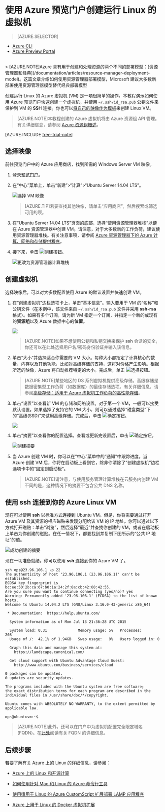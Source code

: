 <properties
	pageTitle="在 Azure 门户中创建运行 Linux 的 Azure 虚拟机 | Azure"
	description="在 Azure 门户中使用 Azure 资源组创建运行 Linux 的 Azure 虚拟机 (VM)。"
	services="virtual-machines"
	documentationCenter=""
	authors="squillace"
	manager="timlt"
	editor="tysonn"
	tags="azure-resource-manager"/>

<tags
	ms.service="virtual-machines-linux"
	ms.date="10/21/2015"
	wacn.date="06/07/2016"/>

# 使用 Azure 预览门户创建运行 Linux 的虚拟机

> [AZURE.SELECTOR]
- [Azure CLI](/documentation/articles/virtual-machines-linux-quick-create-cli)
- [Azure Preview Portal](/documentation/articles/virtual-machines-linux-portal-create)

<br>
> [AZURE.NOTE]Azure 具有用于创建和处理资源的两个不同的部署模型：[资源管理器和经典](/documentation/articles/resource-manager-deployment-model)。这篇文章介绍如何使用资源管理器部署模型，Microsoft 建议大多数新部署使用资源管理器模型替代经典部署模型

创建运行 Linux 的 Azure 虚拟机 (VM) 是一项很简单的操作。本教程演示如何使用 Azure 预览门户快速创建一个虚拟机，并使用 `~/.ssh/id_rsa.pub` 公钥文件来保护到 VM 的 **SSH** 连接。你也可以[将自己的映像作为模板](/documentation/articles/virtual-machines-linux-classic-create-upload-vhd)来创建 Linux VM。

> [AZURE.NOTE]本教程创建的 Azure 虚拟机将由 Azure 资源组 API 管理。有关详细信息，请参阅 [Azure 资源组概述](/documentation/articles/resource-group-overview)。

[AZURE.INCLUDE [free-trial-note](../includes/free-trial-note.md)]

## 选择映像

前往预览门户中的 Azure 应用商店，找到所需的 Windows Server VM 映像。

1. 登录[预览门户](https://portal.azure.cn)。

2. 在“中心”菜单上，单击“新建”>“计算”>“Ubuntu Server 14.04 LTS”。

	![选择 VM 映像](./media/virtual-machines-linux-portal-create/chooseubuntuvm.png)

	> [AZURE.TIP]若要查找其他映像，请单击“应用商店”，然后搜索或筛选可用的项。

3. 在“Ubuntu Server 14.04 LTS”页面的底部，选择“使用资源管理器堆栈”以便在 Azure 资源管理器中创建 VM。请注意，对于大多数新的工作负荷，建议使用资源管理器堆栈。有关注意事项，请参阅 [Azure 资源管理器下的 Azure 计算、网络和存储提供程序](/documentation/articles/virtual-machines-windows-compare-deployment-models)。

4. 接下来，单击 ![创建按钮](./media/virtual-machines-linux-portal-create/createbutton.png)。

	![更改为资源管理器计算堆栈](./media/virtual-machines-linux-portal-create/changetoresourcestack.png)

## 创建虚拟机

选择映像后，可以对大多数配置使用 Azure 的默认设置并快速创建 VM。

1. 在“创建虚拟机”边栏选项卡上，单击“基本信息”。输入要用于 VM 的“名称”和公钥文件（在本例中，该文件来自 `~/.ssh/id_rsa.pub` 文件并采用 **ssh-rsa** 格式）。如果有多个订阅，请为新 VM 指定一个订阅，并指定一个新的或现有的**资源组**以及 Azure 数据中心的**位置**。

	![](./media/virtual-machines-linux-portal-create/step-1-thebasics.png)

	> [AZURE.NOTE]如果不想使用公钥和私钥交换来保护 **ssh** 会话的安全，你还可以在此处选择用户名/密码身份验证并输入该信息。

2. 单击“大小”并选择适合你需要的 VM 大小。每种大小都指定了计算核心的数量、内存以及其他功能，比如对高级存储的支持，这将对价格产生影响。根据所选的映像，Azure 将自动推荐特定的大小。完成后，单击 ![选择按钮](./media/virtual-machines-linux-portal-create/selectbutton-size.png)。

	>[AZURE.NOTE]某些地区的 DS 系列虚拟机提供高级存储。高级存储是数据密集型工作负荷（如数据库）的最佳存储选项。有关详细信息，请参阅[高级存储：适用于 Azure 虚拟机工作负荷的高性能存储](/documentation/articles/storage-premium-storage-preview-portal)。

3. 单击“设置”以查看新 VM 的存储和网络设置。对于第一个 VM，一般可以接受默认设置。如果选择了支持它的 VM 大小，则可以通过选择“磁盘类型”下的“高级(SSD)”来试用高级存储。完成后，单击 ![确定按钮](./media/virtual-machines-linux-portal-create/okbutton.png)。

	![](./media/virtual-machines-linux-portal-create/step-3-settings.png)

6. 单击“摘要”以查看你的配置选择。查看或更新完设置后，单击 ![确定按钮](./media/virtual-machines-linux-portal-create/createbutton.png)。

	![创建摘要](./media/virtual-machines-linux-portal-create/summarybeforecreation.png)

8. 当 Azure 创建 VM 时，你可以在“中心”菜单中的“通知”中跟踪进度。当 Azure 创建 VM 后，你将在启动板上看到它，除非你清除了“创建虚拟机”边栏选项卡中的“固定到启动板”。

	> [AZURE.NOTE]请注意，与使用服务管理计算堆栈在云服务内创建 VM 不同的是，这种情况下的摘要不包含公共 DNS 名称。

## 使用 **ssh** 连接到你的 Azure Linux VM

现在可以使用 **ssh** 以标准方式连接到 Ubuntu VM。但是，你将需要通过打开 Azure VM 及其资源的相应磁贴来发现分配给该 VM 的 IP 地址。你可以通过以下方式打开磁贴：单击“浏览”，然后选择“最近”并查找你创建的 VM，或者在启动板上单击为你创建的磁贴。在任一情况下，都要找到并复制下图所示的“公共 IP 地址”的值。

![成功创建的摘要](./media/virtual-machines-linux-portal-create/successresultwithip.png)

现在一切准备就绪，你可以使用 **ssh** 连接到你的 Azure VM 了。

	ssh ops@23.96.106.1 -p 22
	The authenticity of host '23.96.106.1 (23.96.106.1)' can't be established.
	ECDSA key fingerprint is bc:ee:50:2b:ca:67:b0:1a:24:2f:8a:cb:42:00:42:55.
	Are you sure you want to continue connecting (yes/no)? yes
	Warning: Permanently added '23.96.106.1' (ECDSA) to the list of known hosts.
	Welcome to Ubuntu 14.04.2 LTS (GNU/Linux 3.16.0-43-generic x86_64)

	 * Documentation:  https://help.ubuntu.com/

	  System information as of Mon Jul 13 21:36:28 UTC 2015

	  System load: 0.31              Memory usage: 5%   Processes:       208
	  Usage of /:  42.1% of 1.94GB   Swap usage:   0%   Users logged in: 0

	  Graph this data and manage this system at:
	    https://landscape.canonical.com/

	  Get cloud support with Ubuntu Advantage Cloud Guest:
	    http://www.ubuntu.com/business/services/cloud

	0 packages can be updated.
	0 updates are security updates.

	The programs included with the Ubuntu system are free software;
	the exact distribution terms for each program are described in the
	individual files in /usr/share/doc/*/copyright.

	Ubuntu comes with ABSOLUTELY NO WARRANTY, to the extent permitted by
	applicable law.

	ops@ubuntuvm:~$


> [AZURE.NOTE]此外，还可以在门户中为虚拟机配置完全限定域名 (FQDN)。在[此处](/documentation/articles/virtual-machines-linux-portal-create-fqdn)阅读有关 FQDN 的详细信息。

## 后续步骤

若要了解有关 Azure 上的 Linux 的详细信息，请参阅：

- [Azure 上的 Linux 和开源计算](/documentation/articles/virtual-machines-linux-opensource-links)

- [如何使用针对 Mac 和 Linux 的 Azure 命令行工具](/documentation/articles/virtual-machines-command-line-tools)

- [使用适用于 Linux 的 Azure CustomScript 扩展部署 LAMP 应用程序](/documentation/articles/virtual-machines-linux-classic-lamp-script)

- [Azure 上用于 Linux 的 Docker 虚拟机扩展](/documentation/articles/virtual-machines-linux-dockerextension)

<!---HONumber=Mooncake_1221_2015-->
